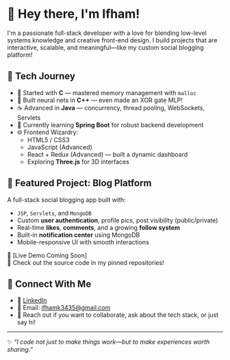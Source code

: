 # 👋 Hey there, I'm Ifham!

I'm a passionate full-stack developer with a love for blending low-level systems knowledge and creative front-end design. I build projects that are interactive, scalable, and meaningful—like my custom social blogging platform!

## 🚀 Tech Journey

- 💾 Started with **C** — mastered memory management with `malloc`
- 🔧 Built neural nets in **C++** — even made an XOR gate MLP!
- ☕ Advanced in **Java** — concurrency, thread pooling, WebSockets, Servlets
- 🌱 Currently learning **Spring Boot** for robust backend development
- 🌐 Frontend Wizardry:
  - HTML5 / CSS3
  - JavaScript (Advanced)
  - React + Redux (Advanced) — built a dynamic dashboard
  - Exploring **Three.js** for 3D interfaces

## 📝 Featured Project: Blog Platform

A full-stack social blogging app built with:
- `JSP`, `Servlets`, and `MongoDB`
- Custom **user authentication**, profile pics, post visibility (public/private)
- Real-time **likes**, **comments**, and a growing **follow system**
- Built-in **notification center** using MongoDB
- Mobile-responsive UI with smooth interactions

🔗 [Live Demo Coming Soon]  
📂 Check out the source code in my pinned repositories!

## 📌 Connect With Me

- 💼 [LinkedIn](https://www.linkedin.com/in/your-profile)
- 📧 Email: ifhamk3435@gmail.com
- 💬 Reach out if you want to collaborate, ask about the tech stack, or just say hi!

---

✨ _“I code not just to make things work—but to make experiences worth sharing.”_

